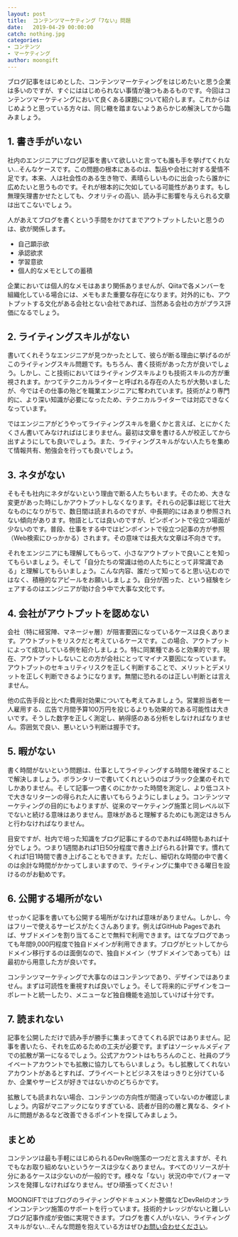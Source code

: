 ```yaml
---
layout: post
title:  コンテンツマーケティング「7ない」問題
date:   2019-04-29 00:00:00
catch: nothing.jpg
categories:
- コンテンツ
- マーケティング
author: moongift
---
```


ブログ記事をはじめとした、コンテンツマーケティングをはじめたいと思う企業は多いのですが、すぐにははじめられない事情が幾つもあるものです。今回はコンテンツマーケティングにおいて良くある課題について紹介します。これからはじめようと思っている方々は、同じ轍を踏まないようあらかじめ解決してから臨みましょう。

## 1. 書き手がいない

社内のエンジニアにブログ記事を書いて欲しいと言っても誰も手を挙げてくれない…そんなケースです。この問題の根本にあるのは、製品や会社に対する愛情不足です。本来、人は社会性のある生き物で、素晴らしいものに出会ったら誰かに広めたいと思うものです。それが根本的に欠如している可能性があります。もし無理矢理書かせたとしても、クオリティの高い、読み手に影響を与えられる文章は出てこないでしょう。

人があえてブログを書くという手間をかけてまでアウトプットしたいと思うのは、欲が関係します。

- 自己顕示欲
- 承認欲求
- 学習意欲
- 個人的なメモとしての蓄積

企業においては個人的なメモはあまり関係ありませんが、Qiitaで各メンバーを組織化している場合には、メモもまた重要な存在になります。対外的にも、アウトプットする文化がある会社とない会社であれば、当然ある会社の方がプラス評価になるでしょう。

## 2. ライティングスキルがない

書いてくれそうなエンジニアが見つかったとして、彼らが断る理由に挙げるのがこのライティングスキル問題です。もちろん、書く技術があった方が良いでしょう。しかし、こと技術においてはライティングスキルよりも技術スキルの方が重視されます。かつてテクニカルライターと呼ばれる存在の人たちが大勢いましたが、今ではその仕事の殆どを職業エンジニアに奪われています。技術がより専門的に、より深い知識が必要になったため、テクニカルライターでは対応できなくなっています。

ではエンジニアがどうやってライティングスキルを磨くかと言えば、とにかくたくさん書いてみなければはじまりません。最初は文章を書ける人が校正してから出すようにしても良いでしょう。また、ライティングスキルがない人たちを集めて情報共有、勉強会を行っても良いでしょう。

## 3. ネタがない

そもそも社内にネタがないという理由で断る人たちもいます。そのため、大きな変更があった時にしかアウトプットしなくなります。それらの記事は総じて壮大なものになりがちで、数日間は読まれるのですが、中長期的にはあまり参照されない傾向があります。物語としては良いのですが、ピンポイントで役立つ場面が少ないのです。普段、仕事をする中ではピンポイントで役立つ記事の方が参照（Web検索にひっかかる）されます。その意味では長大な文章は不向きです。

それをエンジニアにも理解してもらって、小さなアウトプットで良いことを知ってもらいましょう。そして「自分たちの常識は他の人たちにとって非常識である」と理解してもらいましょう。こんな内容、誰だって知ってると思い込むのではなく、積極的なアピールをお願いしましょう。自分が困った、という経験をシェアするのはエンジニアが助け合う中で大事な文化です。

## 4. 会社がアウトプットを認めない

会社（特に経営陣、マネージャ層）が阻害要因になっているケースは良くあります。アウトプットをリスクだと考えているケースです。この場合、アウトプットによって成功している例を紹介しましょう。特に同業種であると効果的です。現在、アウトプットしないことの方が会社にとってマイナス要因になっています。アウトプットのセキュリティリスクを正しく判断することで、メリットとデメリットを正しく判断できるようになります。無闇に恐れるのは正しい判断とは言えません。

他の広告手段と比べた費用対効果についても考えてみましょう。営業担当者を一人雇用する、広告で月間予算100万円を投じるよりも効果的である可能性は大きいです。そうした数字を正しく測定し、納得感のある分析をしなければなりません。雰囲気で良い、悪いという判断は握手です。

## 5. 暇がない

書く時間がないという問題は、仕事としてライティングする時間を確保することで解決しましょう。ボランタリーで書いてくれというのはブラック企業のそれでしかありません。そして記事一つ書くのにかかった時間を測定し、より低コストで大きなリターンの得られた人に書いてもらうようにしましょう。コンテンツマーケティングの目的にもよりますが、従来のマーケティング施策と同レベル以下でないと続ける意味はありません。意味があると理解するためにも測定はきちんと行わなければなりません。

目安ですが、社内で培った知識をブログ記事にするのであれば4時間もあれば十分でしょう。つまり1週間あれば1日50分程度で書き上げられる計算です。慣れてくれば1日1時間で書き上げることもできます。ただし、細切れな時間の中で書くのは余計な時間がかかってしまいますので、ライティングに集中できる曜日を設けるのがお勧めです。

## 6. 公開する場所がない

せっかく記事を書いても公開する場所がなければ意味がありません。しかし、今はフリーで使えるサービスがたくさんあります。例えばGitHub Pagesであれば、サブドメインを割り当てることで無料で利用できます。はてなブログであっても年間9,000円程度で独自ドメインが利用できます。ブログがヒットしてからドメイン移行するのは面倒なので、独自ドメイン（サブドメインであっても）は最初から用意した方が良いです。

コンテンツマーケティングで大事なのはコンテンツであり、デザインではありません。まずは可読性を重視すれば良いでしょう。そして将来的にデザインをコーポレートと統一したり、メニューなど独自機能を追加していけば十分です。

## 7. 読まれない

記事を公開しただけで読み手が勝手に集まってきてくれる訳ではありません。記事を書いたら、それを広めるための工夫が必要です。まずはソーシャルメディアでの拡散が第一になるでしょう。公式アカウントはもちろんのこと、社員のプライベートアカウントでも拡散に協力してもらいましょう。もし拡散してくれないアカウントがあるとすれば、プライベートとビジネスをはっきりと分けているか、企業やサービスが好きではないかのどちらかです。

拡散しても読まれない場合、コンテンツの方向性が間違っていないのか確認しましょう。内容がマニアックになりすぎている、読者が目的の層と異なる、タイトルに問題があるなど改善できるポイントを探してみましょう。

## まとめ

コンテンツは最も手軽にはじめられるDevRel施策の一つだと言えますが、それでもなお取り組めないというケースは少なくありません。すべてのリソースが十分にあるケースは少ないのが一般的です。様々な「ない」状況の中でパフォーマンスを発揮しなければなりません。ぜひ頑張ってください！

MOONGIFTではブログのライティングやドキュメント整備などDevRelのオンラインコンテンツ施策のサポートを行っています。技術的ナレッジがないと難しいブログ記事作成が安価に実現できます。ブログを書く人がいない、ライティングスキルがない…そんな問題を抱えている方はぜひ[お問い合わせください](/contact)。
